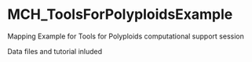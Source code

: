 # MCH_ToolsForPolyploidsExample
Mapping Example for Tools for Polyploids computational support session

Data files and tutorial inluded

